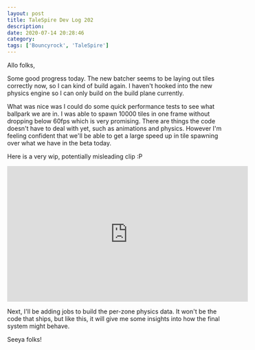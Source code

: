 ```yaml
---
layout: post
title: TaleSpire Dev Log 202
description:
date: 2020-07-14 20:28:46
category:
tags: ['Bouncyrock', 'TaleSpire']
---
```


Allo folks,

Some good progress today. The new batcher seems to be laying out tiles correctly now, so I can kind of build again. I haven't hooked into the new physics engine so I can only build on the build plane currently.

What was nice was I could do some quick performance tests to see what ballpark we are in. I was able to spawn 10000 tiles in one frame without dropping below 60fps which is very promising. There are things the code doesn't have to deal with yet, such as animations and physics. However I'm feeling confident that we'll be able to get a large speed up in tile spawning over what we have in the beta today.

Here is a very wip, potentially misleading clip :P

<iframe width="560" height="315" src="https://www.youtube.com/embed/tPI9FeThDbc" frameborder="0" allowfullscreen></iframe>

Next, I'll be adding jobs to build the per-zone physics data. It won't be the code that ships, but like this, it will give me some insights into how the final system might behave.

Seeya folks!
